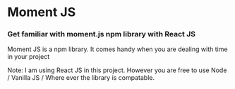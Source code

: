 <h1> Moment JS </h1>
<h3> Get familiar with moment.js npm library with React JS </h3>

<p>Moment JS is a npm library. It comes handy when you are dealing with time in your project</p>

<p>Note: I am using React JS in this project. However you are free to use Node / Vanilla JS / Where ever the library is compatable.</p>
